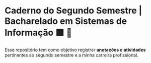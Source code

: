 # Caderno do Segundo Semestre | Bacharelado em Sistemas de Informação :green_square: :red_circle:

<p>Esse repositório tem como objetivo registrar <b>anotações e atividades</b> pertinentes ao segundo semestre e a minha carreira profissional.</p>
